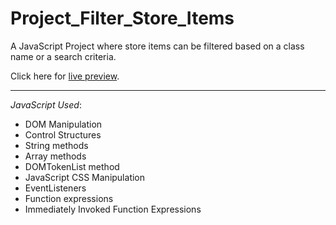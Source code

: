 # Project_Filter_Store_Items

A JavaScript Project where store items can be filtered based on a class name or a search criteria.

Click here for [live preview](https://karolinabodis.github.io/100_JS_Projects/7_filter_store_items/index.html).
***
*JavaScript Used*:
- DOM Manipulation
- Control Structures
- String methods
- Array methods
- DOMTokenList method 
- JavaScript CSS Manipulation
- EventListeners
- Function expressions
- Immediately Invoked Function Expressions

